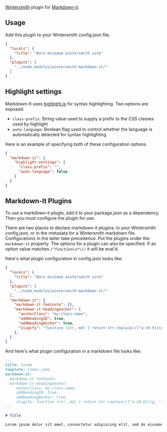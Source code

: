 [Wintersmith](http://wintersmith.io) plugin for 
[Markdown-it](https://github.com/markdown-it/markdown-it).

## Usage

Add this plugin to your Wintersmith config.json file.

```json
{
  "locals": {
    "title": "Bare minimum wintersmith site"
  },
  "plugins": [
    "../node_modules/wintersmith-markdown-it/"
  ]
}
```

## Highlight settings

Markdown-It uses [highlight.js](https://highlightjs.org) for syntax highlighting. Two options are exposed:

* `class-prefix`: String value used to supply a prefix to the CSS classes used by highlight
* `auto-language`: Boolean flag used to control whether the language is automatically detected for syntax highlighting

Here is an example of specifying both of these configuration options.

```json
{
  "markdown-it": {
    "highlight-settings": {
      "class-prefix": "",
      "auto-language": false
    }
  }
}
```

## Markdown-It Plugins

To use a markdown-it plugin, add it to your package.json as a dependency. Then you must configure the plugin for use.

There are two places to declare markdown-it plugins: in your Wintersmith config.json, or in the metadata for a Wintersmith
markdown file. Configurations in the latter take precedence. Put the plugins under the `markdown-it` property. The options for a
plugin can also be specified. If an option value matches `/^function\s*\(/` it will be eval'd.

Here's what plugin configuration in config.json looks like:

```json
{
  "locals": {
    "title": "Bare minimum wintersmith site"
  },
  "plugins": [
    "../node_modules/wintersmith-markdown-it/"
  ],
  "markdown-it": {
    "markdown-it-footnote": {},
    "markdown-it-headinganchor": {
      "anchorClass": "my-class-name",
      "addHeadingID": true,
      "addHeadingAnchor": true,
      "slugify": "function (str, md) { return str.replace(/[^a-z0-9]/ig, '-'); }"
    },
  }
}
```

And here's what plugin configuration in a markdown file looks like:

```markdown
---
title: Lorem
template: index.jade
markdown-it:
  markdown-it-footnote:
  markdown-it-headinganchor:
     anchorClass: my-class-name,
     addHeadingID: true,
     addHeadingAnchor: true,
     slugify: function (str, md) { return str.replace(/[^a-z0-9]/ig, '-'); }
---

# Title

Lorem ipsum dolor sit amet, consectetur adipiscing elit, sed do eiusmod tempor incididunt ut labore et dolore magna aliqua. 

```